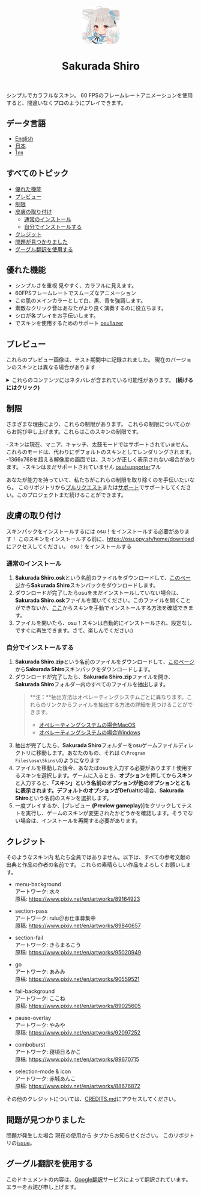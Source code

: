 <div align="center">
    <img src="../assets/icons/android-chrome-512x512.png" style="border-radius: 20px;" alt="sakurada shiro" width="100px" height="100px" />
    <h1>
      <strong>Sakurada Shiro</strong>
    </h1>
    <img src="https://img.shields.io/badge/osu!-latest-FF66AA?logo=osu!&logoColor=white&style=flat-square" alt="" />
    <img src="https://img.shields.io/github/stars/Maseshi/Sakurada-Shiro.svg?logo=github&style=flat-square" alt="" />
    <img src="https://img.shields.io/github/license/Maseshi/Sakurada-Shiro.svg?logo=github&style=flat-square" alt="" />
</div>

シンプルでカラフルなスキン。 60 FPSのフレームレートアニメーションを使用すると、間違いなくプロのようにプレイできます。

## データ言語

- [English](https://github.com/Maseshi/Sakurada-Shiro/blob/beta/documents/README.en.md)
- [日本](https://github.com/Maseshi/Sakurada-Shiro/blob/beta/documents/README.jp.md)
- [ไทย](https://github.com/Maseshi/Sakurada-Shiro/blob/beta/documents/README.th.md)

## すべてのトピック

- [優れた機能](#優れた機能)
- [プレビュー](#プレビュー)
- [制限](#制限)
- [皮膚の取り付け](#皮膚の取り付け)
  - [通常のインストール](#通常のインストール)
  - [自分でインストールする](#自分でインストールする)
- [クレジット](#クレジット)
- [問題が見つかりました](#問題が見つかりました)
- [グーグル翻訳を使用する](#グーグル翻訳を使用する)

## 優れた機能

- シンプルさを重視 見やすく、カラフルに見えます。
- 60FPSフレームレートでスムーズなアニメーション
- この肌のメインカラーとして白、黒、青を強調します。
- 素敵なクリック音はあなたがより良く演奏するのに役立ちます。
- シロが各プレイをお手伝いします。
- でスキンを使用するためのサポート [osu!lazer](https://github.com/ppy/osu/releases/latest)

## プレビュー

これらのプレビュー画像は、テスト期間中に記録されました。 現在のバージョンのスキンとは異なる場合があります

<details>
    <summary>これらのコンテンツにはネタバレが含まれている可能性があります。 <strong>(続けるにはクリック)</strong></summary>
    <img src="../assets/preview/th/screenshot001.png" alt="写真の例1" style="border-radius: 10px;" width="300" height="auto" />
    <img src="../assets/preview/th/screenshot002.png" alt="写真の例2" style="border-radius: 10px;" width="300" height="auto" />
    <img src="../assets/preview/th/screenshot003.png" alt="写真の例3" style="border-radius: 10px;" width="300" height="auto" />
    <img src="../assets/preview/th/screenshot004.png" alt="写真の例14" style="border-radius: 10px;" width="300" height="auto" />
    <img src="../assets/preview/th/screenshot005.png" alt="写真の例5" style="border-radius: 10px;" width="300" height="auto" />
    <img src="../assets/preview/th/screenshot006.png" alt="写真の例6" style="border-radius: 10px;" width="300" height="auto" />
    <img src="../assets/preview/th/screenshot007.png" alt="写真の例7" style="border-radius: 10px;" width="300" height="auto" />
    <img src="../assets/preview/th/screenshot008.png" alt="写真の例8" style="border-radius: 10px;" width="300" height="auto" />
    <img src="../assets/preview/th/screenshot009.png" alt="写真の例9" style="border-radius: 10px;" width="300" height="auto" />
    <img src="../assets/preview/th/screenshot010.png" alt="写真の例10" style="border-radius: 10px;" width="300" height="auto" />
    <img src="../assets/preview/th/screenshot011.png" alt="写真の例11" style="border-radius: 10px;" width="300" height="auto" />
</details>

## 制限

さまざまな理由により、これらの制限があります。 これらの制限について心からお詫び申し上げます。これらはこのスキンの制限です。

-スキンは現在、マニア、キャッチ、太鼓モードではサポートされていません。これらのモードは、代わりにデフォルトのスキンとしてレンダリングされます。
-1366x768を超える解像度の画面では、スキンが正しく表示されない場合があります。
-スキンはまだサポートされていません [osu!supporter](https://osu.ppy.sh/home/support)フル

あなたが能力を持っていて、私たちがこれらの制限を取り除くのを手伝いたいなら。 このリポジトリから[プルリクエスト](https://github.com/Maseshi/Sakurada-Shiro/pulls)または[サポート](https://patreon.com/maseshi)でサポートしてください。このプロジェクトまだ続けることができます。

## 皮膚の取り付け

スキンパックをインストールするには osu！をインストールする必要があります！ このスキンをインストールする前に、https://osu.ppy.sh/home/download にアクセスしてください。 osu！をインストールする

### 通常のインストール

1. **Sakurada Shiro.osk**という名前のファイルをダウンロードして、[このページ](https://github.com/Maseshi/Sakurada-Shiro/releases/latest)から**Sakurada Shiro**スキンパックをダウンロードします。
2. ダウンロードが完了したらosuをまだインストールしていない場合は、**Sakurada Shiro.osk**ファイルを開いてください。このファイルを開くことができないか、[ここ](＃自分でインストールする)からスキンを手動でインストールする方法を確認できます。
3. ファイルを開いたら、osu！スキンは自動的にインストールされ、設定なしですぐに再生できます。さて、楽しんでください:)

### 自分でインストールする

1. **Sakurada Shiro.zip**という名前のファイルをダウンロードして、[このページ](https://github.com/Maseshi/Sakurada-Shiro/releases/latest)から**Sakurada Shiro**スキンパックをダウンロードします。
2. ダウンロードが完了したら、**Sakurada Shiro.zip**ファイルを開き、**Sakurada Shiro**フォルダー内のすべてのファイルを抽出します。
   > **注：**抽出方法はオペレーティングシステムごとに異なります。これらのリンクからファイルを抽出する方法の詳細を見つけることができます。
   > - [オペレーティングシステムの場合MacOS](https://support.apple.com/ja-jp/guide/mac-help/mchlp2528/mac)
   > - [オペレーティングシステムの場合Windows](https://support.microsoft.com/ja-jp/windows/%E3%83%95%E3%82%A1%E3%82%A4%E3%83%AB%E3%82%92%E5%9C%A7%E7%B8%AE%E3%81%8A%E3%82%88%E3%81%B3%E5%B1%95%E9%96%8B%E3%81%99%E3%82%8B-f6dde0a7-0fec-8294-e1d3-703ed85e7ebc)
3. 抽出が完了したら、**Sakurada Shiro**フォルダーをosuゲームファイルディレクトリに移動します。あなたのもの、それは `C\Program Files\osu\Skins\`のようになります
4. ファイルを移動した後今、あなたはosuを入力する必要があります！使用するスキンを選択します。ゲームに入るとき、**オプション**を押してから**スキン**と入力すると、**「スキン」**という名前のオプションが他のオプションとともに表示されます。デフォルトのオプションが**Defualt**の場合、**Sakurada Shiro**という名前のスキンを選択します。
5. 一度プレイするか、[プレビュー **(Preview gameplay)**]をクリックしてテストを実行し、ゲームのスキンが変更されたかどうかを確認します。そうでない場合は、インストールを再開する必要があります。

## クレジット

そのようなスキン内 私たち全員ではありません。以下は、すべての参考文献の出典と作品の作者の名前です。 これらの素晴らしい作品をよろしくお願いします。

- menu-background\
  アートワーク: 水々\
  原稿: https://www.pixiv.net/en/artworks/89164923

- section-pass\
  アートワーク: rulu＠お仕事募集中\
  原稿: https://www.pixiv.net/en/artworks/89840657

- section-fail\
  アートワーク: きらまるこう\
  原稿: https://www.pixiv.net/en/artworks/95020949

- go\
  アートワーク: あみみ\
  原稿: https://www.pixiv.net/en/artworks/90559521

- fail-background\
  アートワーク: ここね\
  原稿: https://www.pixiv.net/en/artworks/89025605

- pause-overlay\
  アートワーク: やみや\
  原稿: https://www.pixiv.net/en/artworks/92097252

- comboburst\
  アートワーク: 寝頃日るかこ\
  原稿: https://www.pixiv.net/en/artworks/89670715

- selection-mode & icon\
  アートワーク: 赤城あんこ\
  原稿: https://www.pixiv.net/en/artworks/88676872

その他のクレジットについては、[CREDITS.md](https://github.com/Maseshi/Sakurada-Shiro/blob/beta/CREDITS.md)にアクセスしてください。

## 問題が見つかりました

問題が発生した場合 現在の使用から タブからお知らせください。 このリポジトリの[issue](https://github.com/Maseshi/Sakurada-Shiro/issues)。

## グーグル翻訳を使用する

このドキュメントの内容は、[Google翻訳](https://translate.google.com/)サービスによって翻訳されています。 エラーをお詫び申し上げます。
